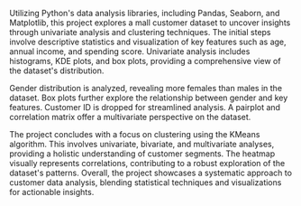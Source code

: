 Utilizing Python's data analysis libraries, including Pandas, Seaborn, and Matplotlib, this project explores a mall customer dataset to uncover insights through univariate analysis and clustering techniques. The initial steps involve descriptive statistics and visualization of key features such as age, annual income, and spending score. Univariate analysis includes histograms, KDE plots, and box plots, providing a comprehensive view of the dataset's distribution.

Gender distribution is analyzed, revealing more females than males in the dataset. Box plots further explore the relationship between gender and key features. Customer ID is dropped for streamlined analysis. A pairplot and correlation matrix offer a multivariate perspective on the dataset.

The project concludes with a focus on clustering using the KMeans algorithm. This involves univariate, bivariate, and multivariate analyses, providing a holistic understanding of customer segments. The heatmap visually represents correlations, contributing to a robust exploration of the dataset's patterns. Overall, the project showcases a systematic approach to customer data analysis, blending statistical techniques and visualizations for actionable insights.
